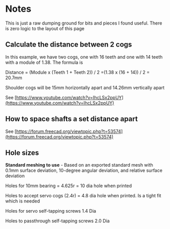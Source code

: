 # Notes
This is just a raw dumping ground for bits and pieces I found useful. There is zero logic to the layout of this page
## Calculate the distance between 2 cogs
In this example, we have two cogs, one with 16 teeth and one with 14 teeth with a module of 1.38. The formula is

Distance = (Module x (Teeth 1 + Teeth 2)) / 2
=(1.38 x (16 + 14)) / 2
= 20.7mm

Shoulder cogs will be 15mm horizontally apart and 14.26mm vertically apart

See [https://www.youtube.com/watch?v=IhcLSx2ppUY](https://www.youtube.com/watch?v=IhcLSx2ppUY)

## How to space shafts a set distance apart
See [https://forum.freecad.org/viewtopic.php?t=53574](https://forum.freecad.org/viewtopic.php?t=53574)

## Hole sizes
**Standard meshing to use** - Based on an exported standard mesh with 0.1mm surface deviation, 10-degree angular deviation, and relative surface deviation

Holes for 10mm bearing = 4.625r = 10 dia hole when printed

Holes to accept servo cogs (2.4r) = 4.8 dia hole when printed. Is a tight fit which is needed

Holes for servo self-tapping screws 1.4 Dia

Holes to passthrough self-tapping screws 2.0 Dia
